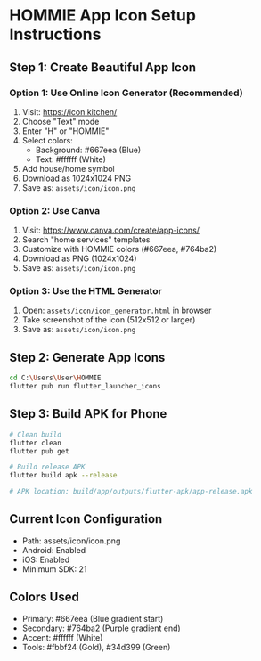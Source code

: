 # HOMMIE App Icon Setup Instructions

## Step 1: Create Beautiful App Icon

### Option 1: Use Online Icon Generator (Recommended)
1. Visit: https://icon.kitchen/
2. Choose "Text" mode
3. Enter "H" or "HOMMIE"
4. Select colors:
   - Background: #667eea (Blue)
   - Text: #ffffff (White)
5. Add house/home symbol
6. Download as 1024x1024 PNG
7. Save as: `assets/icon/icon.png`

### Option 2: Use Canva
1. Visit: https://www.canva.com/create/app-icons/
2. Search "home services" templates
3. Customize with HOMMIE colors (#667eea, #764ba2)
4. Download as PNG (1024x1024)
5. Save as: `assets/icon/icon.png`

### Option 3: Use the HTML Generator
1. Open: `assets/icon/icon_generator.html` in browser
2. Take screenshot of the icon (512x512 or larger)
3. Save as: `assets/icon/icon.png`

## Step 2: Generate App Icons
```bash
cd C:\Users\User\HOMMIE
flutter pub run flutter_launcher_icons
```

## Step 3: Build APK for Phone
```bash
# Clean build
flutter clean
flutter pub get

# Build release APK
flutter build apk --release

# APK location: build/app/outputs/flutter-apk/app-release.apk
```

## Current Icon Configuration
- Path: assets/icon/icon.png
- Android: Enabled
- iOS: Enabled
- Minimum SDK: 21

## Colors Used
- Primary: #667eea (Blue gradient start)
- Secondary: #764ba2 (Purple gradient end)
- Accent: #ffffff (White)
- Tools: #fbbf24 (Gold), #34d399 (Green)
